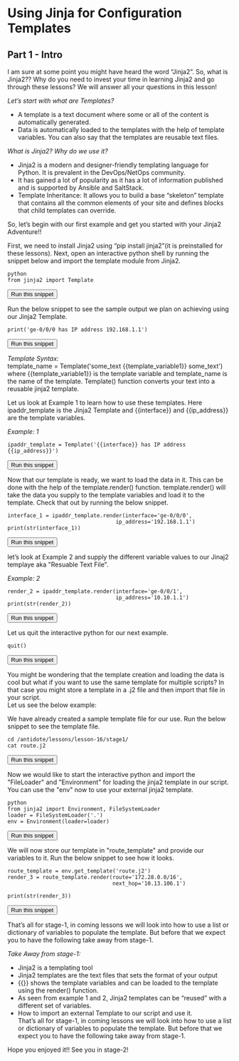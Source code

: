 # Using Jinja for Configuration Templates
## Part 1 - Intro

I am sure at some point you might have heard the word “Jinja2”. So, what is Jinja2?? Why do you need to invest your time in learning Jinja2 and go through these lessons? We will answer all your questions in this lesson!  
  
*Let’s start with what are Templates?*  
* A template is a text document where some or all of the content is automatically generated.  
* Data is automatically loaded to the templates with the help of template variables. You can also say that the templates are reusable text files.  
  
*What is Jinja2? Why do we use it?*    
* Jinja2 is a modern and designer-friendly templating language for Python.  It is prevalent in the DevOps/NetOps community.  
* It has gained a lot of popularity as it has a lot of information published and is supported by Ansible and SaltStack.  
* Template Inheritance: It allows you to build a base “skeleton” template that contains all the common elements of your site and defines blocks that child templates can override.  
  
So, let’s begin with our first example and get you started with your Jinja2 Adventure!!  
  
First, we need to install Jinja2 using “pip install jinja2”(it is preinstalled for these lessons). Next, open an interactive python shell by running the snippet below and import the template module from Jinja2.  
```
python
from jinja2 import Template
```  
<button type="button" class="btn btn-primary btn-sm" onclick="runSnippetInTab('linux1', 0)">Run this snippet</button>  
  
Run the below snippet to see the sample output we plan on achieving using our Jinja2 Template.  
```
print('ge-0/0/0 has IP address 192.168.1.1')
```  
<button type="button" class="btn btn-primary btn-sm" onclick="runSnippetInTab('linux1', 1)">Run this snippet</button>  

*Template Syntax:*  
template_name = Template('some_text {{template_variable1}} some_text')  
where {{template_variable1}} is the template variable and template_name is the name of the template. Template() function converts your text into a reusable jinja2 template.  

Let us look at Example 1 to learn how to use these templates. Here ipaddr_template is the Jinja2 Template and {{interface}}
and {{ip_address}} are the template variables.  

*Example: 1*  
```
ipaddr_template = Template('{{interface}} has IP address {{ip_address}}')
```
<button type="button" class="btn btn-primary btn-sm" onclick="runSnippetInTab('linux1', 2)">Run this snippet</button>

Now that our template is ready, we want to load the data in it. This can be done with the help of the template.render() function. template.render() will take the data you supply to the template variables and load it to the template. Check that out by running the below snippet.  

```
interface_1 = ipaddr_template.render(interface='ge-0/0/0',
                                  ip_address='192.168.1.1')
print(str(interface_1))
```

<button type="button" class="btn btn-primary btn-sm" onclick="runSnippetInTab('linux1', 3)">Run this snippet</button>

let’s look at Example 2 and supply the different variable values to our Jinaj2 templaye aka "Resuable Text File".  

*Example: 2*  

```
render_2 = ipaddr_template.render(interface='ge-0/0/1',
                                  ip_address='10.10.1.1')
print(str(render_2))
```
<button type="button" class="btn btn-primary btn-sm" onclick="runSnippetInTab('linux1', 4)">Run this snippet</button>

Let us quit the interactive python for our next example.

```
quit()
```
<button type="button" class="btn btn-primary btn-sm" onclick="runSnippetInTab('linux1', 5)">Run this snippet</button>

You might be wondering that the template creation and loading the data is cool but what if you want to use the same template for multiple scripts? In that  case you might store a template in a .j2 file and then import that file in your script.  
Let us see the below example:

We have already created a sample template file for our use. Run the below snippet to see the template file.

```
cd /antidote/lessons/lesson-16/stage1/
cat route.j2

```
<button type="button" class="btn btn-primary btn-sm" onclick="runSnippetInTab('linux1', 6)">Run this snippet</button>

Now we would like to start the interactive python and import the "FileLoader" and "Environment" for loading the jinja2 template in our script. You can use the "env" now to use your external jinja2 template.
```
python
from jinja2 import Environment, FileSystemLoader
loader = FileSystemLoader('.')
env = Environment(loader=loader)
```
<button type="button" class="btn btn-primary btn-sm" onclick="runSnippetInTab('linux1', 7)">Run this snippet</button>

We will now store our template in "route_template" and provide our variables to it. Run the below snippet to see how it looks.
```
route_template = env.get_template('route.j2')
render_3 = route_template.render(route='172.28.0.0/16',
                                 next_hop='10.13.106.1')

print(str(render_3))

```
<button type="button" class="btn btn-primary btn-sm" onclick="runSnippetInTab('linux1', 8)">Run this snippet</button>


That’s all for stage-1, in coming lessons we will look into how to use a list or dictionary of variables to populate the template. But before that we expect you to have the following take away from stage-1.  
  
*Take Away from stage-1:*  
* Jinja2 is a templating tool  
* Jinja2 templates are the text files that sets the format of your output  
* {{}} shows the template variables and can be loaded to the template using the render() function.  
* As seen from example 1 and 2, Jinja2 templates can be “reused” with a different set of variables.     
* How to import an external Template to our script and use it.  
That’s all for stage-1, in coming lessons we will look into how to use a list or dictionary of variables to populate the template. But before that we expect you to have the following take away from stage-1.  

Hope you enjoyed it!! See you in stage-2!
